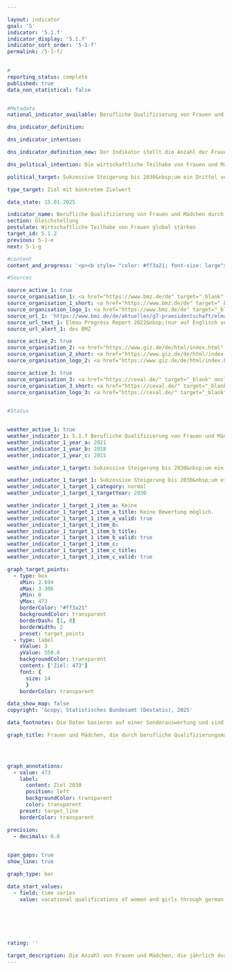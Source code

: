```yaml
---

layout: indicator        
goal: '5'        
indicator: '5.1.f'        
indicator_display: '5.1.f'        
indicator_sort_order: '5-1-f'        
permalink: /5-1-f/        
        

#
reporting_status: complete        
published: true        
data_non_statistical: false        


#Metadata        
national_indicator_available: Berufliche Qualifizierung von Frauen und Mädchen durch deutsche entwicklungspolitische Zusammenarbeit        

dns_indicator_definition:         

dns_indicator_intention:         

dns_indicator_definition_new: Der Indikator stellt die Anzahl der Frauen und Mädchen (in 1&nbsp;000) dar, die durch berufliche Qualifizierungsmaßnahmen deutscher entwicklungspolitischer Zusammenarbeit in Entwicklungs- und Schwellenländern erreicht wurden. Dabei wird in Finanzielle (<abbr title="Finanzielle Zusammenarbeit" tabindex="0">FZ</abbr>) und Technische Zusammenarbeit (<abbr title="Technische Zusammenarbeit" tabindex="0">TZ</abbr>) unterschieden. Zur Finanziellen Zusammenarbeit gehören günstige Kredite, Beteiligungskapital oder Zuschüsse, die nicht zurückgezahlt werden müssen. Leistungen der Technischen Zusammenarbeit sind vor allem Beratung, in begrenztem Umfang auch die Lieferung von Sachgütern, das Erstellen von Anlagen sowie Studien und Gutachten.        

dns_political_intention: Die wirtschaftliche Teilhabe von Frauen und Mädchen in Entwicklungs- und Schwellenländern soll gestärkt werden. Daher soll bis 2030&nbsp;die Anzahl der durch deutsche Entwicklungszusammenarbeit beruflich qualifizierten Frauen und Mädchen in Entwicklungs- und Schwellenländern sukzessive um ein Drittel gegenüber dem Jahr 2015&nbsp;erhöht werden. Dies entspricht der von der Bundesregierung im Rahmen des G7-Gipfels im Jahr 2015&nbsp;eingegangenen Verpflichtung zur Mädchen- und Frauenbildung.        

political_target: Sukzessive Steigerung bis 2030&nbsp;um ein Drittel verglichen mit Basisjahr 2015        

type_target: Ziel mit konkretem Zielwert        

data_state: 15.01.2025        

indicator_name: Berufliche Qualifizierung von Frauen und Mädchen durch deutsche entwicklungspolitische Zusammenarbeit        
section: Gleichstellung        
postulate: Wirtschaftliche Teilhabe von Frauen global stärken        
target_id: 5.1.2        
previous: 5-1-e        
next: 5-1-g        

#content         
content_and_progress: '<p><b style= "color: #ff3a21; font-size: large">5.1.f Berufliche Qualifizierung von Frauen und Mädchen durch deutsche entwicklungspolitische Zusammenarbeit</b><br><br>Datenquelle des Indikators zur beruflichen Qualifizierung von Frauen und Mädchen durch deutsche entwicklungspolitische Zusammenarbeit sind Informationen des Bundesministeriums für wirtschaftliche Zusammenarbeit und Entwicklung (<abbr title="Bundesministerium für wirtschaftliche Zusammenarbeit und Entwicklung" tabindex="0">BMZ</abbr>) zu geförderten Entwicklungsmaßnahmen, die sich im jeweiligen Berichtsjahr in der Durchführungsphase befanden. Hierzu zählen sämtliche kurz-, mittel- und langfristigen formalen sowie non-formalen Berufsbildungsmaßnahmen in Entwicklungs- und Schwellenländern. Die Maßnahmen werden vollständig aus Bundesmitteln und Marktmitteln finanziert.<br><br>Daten hierzu wurden erstmals im Jahr 2015&nbsp;im Auftrag des <abbr title="Bundesministerium für wirtschaftliche Zusammenarbeit und Entwicklung" tabindex="0">BMZ</abbr> durch die Deutsche Gesellschaft für Internationale Zusammenarbeit (<abbr title="Deutsche Gesellschaft für Internationale Zusammenarbeit" tabindex="0">GIZ</abbr>) <abbr title="Gesellschaft mit beschränkter Haftung" tabindex="0">GmbH</abbr> sowie das Centrum für Evaluation (CeVal <abbr title="Gesellschaft mit beschränkter Haftung" tabindex="0">GmbH</abbr>) erhoben. Eine erneute Erhebung erfolgte 2018. Seit 2021&nbsp;werden die Daten im Dreijahresrhythmus aus der sogenannten aggregierten Ergebnisberichterstattung der <abbr title="Deutsche Gesellschaft für Internationale Zusammenarbeit" tabindex="0">GIZ</abbr> und der Kreditanstalt für Wiederaufbau (<abbr title="Kreditanstalt für Wiederaufbau" tabindex="0">KfW</abbr>) abgeleitet.<br><br>Im Jahr 2015&nbsp;wurden rund 355&nbsp;000, im Jahr 2018&nbsp;etwa 863&nbsp;000&nbsp;Frauen und Mädchen durch berufliche Qualifizierungsmaßnahmen erreicht. Die hohe Anzahl im Jahr 2018&nbsp;war vor allem auf die Zusammenarbeit mit China zurückzuführen. Aufgrund der inzwischen beendeten Kooperation mit China im Bildungsbereich lag die Anzahl der erreichten Frauen und Mädchen im Jahr 2021&nbsp;nur noch bei rund 80&nbsp;000. Im Vergleich zu 2015&nbsp;–&nbsp;dem ersten Erhebungsjahr&nbsp;–&nbsp;entspricht dies nur gut einem Fünftel der Frauen und Mädchen, die im Rahmen der deutschen Entwicklungszusammenarbeit in Entwicklungs- und Schwellenländern beruflich qualifiziert wurden.<br><br>Die Anzahl der erreichten Frauen und Mädchen erlaubt keine Rückschlüsse auf Erfolg, Umfang oder Qualität der jeweiligen Entwicklungsmaßnahmen.<br><br>Von den rund 80&nbsp;000&nbsp;erreichten Frauen und Mädchen wurden schätzungsweise 79,3&nbsp;% über die Technische Zusammenarbeit (<abbr title="Technische Zusammenarbeit" tabindex="0">TZ</abbr>) und 20,7&nbsp;% über die Finanzielle Zusammenarbeit (<abbr title="Finanzielle Zusammenarbeit" tabindex="0">FZ</abbr>) erreicht. Während die Anzahl bei Maßnahmen der <abbr title="Technische Zusammenarbeit" tabindex="0">TZ</abbr> ex-post erfasst wird, erfolgt die Erhebung bei der <abbr title="Finanzielle Zusammenarbeit" tabindex="0">FZ</abbr> im Voraus anhand von Schätzungen. Dadurch können Überschätzungen und Mehrfachzählungen entstehen.</p>'                

#Sources        

source_active_1: true
source_organisation_1: <a href="https://www.bmz.de/de" target="_blank" onclick="return confirm_alert('des BMZ', 'De')">Bundesministerium für wirtschaftliche Zusammenarbeit und Entwicklung</a>
source_organisation_1_short: <a href="https://www.bmz.de/de" target="_blank" onclick="return confirm_alert('des BMZ', 'De')">Bundesministerium für wirtschaftliche Zusammenarbeit und Entwicklung</a>
source_organisation_logo_1: <a href="https://www.bmz.de/de" target="_blank" onclick="return confirm_alert('des BMZ', 'De')"><img src="https://dnsTestEnvironment.github.io/dns-indicators/public/OrgImgDe/bmz.png" alt="Bundesministerium für wirtschaftliche Zusammenarbeit und Entwicklung" title=" Klicken Sie hier um zur Homepage der Organisation Bundesministerium für wirtschaftliche Zusammenarbeit und Entwicklung zu gelangen." style="height:60px; width:148px; border:transparent"/></a>
source_url_1: 'https://www.bmz.de/de/aktuelles/g7-praesidentschaft/elmau-progress-report-2022'
source_url_text_1: Elmau Progress Report 2022&nbsp;(nur auf Englisch verfügbar)
source_url_alert_1: des BMZ

source_active_2: true
source_organisation_2: <a href="https://www.giz.de/de/html/index.html" target="_blank" onclick="return confirm_alert('der GIZ', 'De')">Deutsche Gesellschaft für Internationale Zusammenarbeit GmbH</a>
source_organisation_2_short: <a href="https://www.giz.de/de/html/index.html" target="_blank" onclick="return confirm_alert('der GIZ', 'De')">Deutsche Gesellschaft für Internationale Zusammenarbeit GmbH</a>
source_organisation_logo_2: <a href="https://www.giz.de/de/html/index.html" target="_blank" onclick="return confirm_alert('der GIZ', 'De')"><img src="https://dnsTestEnvironment.github.io/dns-indicators/public/OrgImgDe/giz.png" alt="Deutsche Gesellschaft für Internationale Zusammenarbeit GmbH" title=" Klicken Sie hier um zur Homepage der Organisation Deutsche Gesellschaft für Internationale Zusammenarbeit GmbH zu gelangen." style="height:60px; width:148px; border:transparent"/></a>

source_active_3: true
source_organisation_3: <a href="https://ceval.de/" target="_blank" onclick="return confirm_alert('der CEval GmbH', 'De')">CEval GmbH</a>
source_organisation_3_short: <a href="https://ceval.de/" target="_blank" onclick="return confirm_alert('der CEval GmbH', 'De')">CEval GmbH</a>
source_organisation_logo_3: <a href="https://ceval.de/" target="_blank" onclick="return confirm_alert('der CEval GmbH', 'De')"><img src="https://dnsTestEnvironment.github.io/dns-indicators/public/OrgImgDe/ceval.png" alt="CEval GmbH" title=" Klicken Sie hier um zur Homepage der Organisation CEval GmbH zu gelangen." style="height:60px; width:148px; border:transparent"/></a>
        

#Status        


weather_active_1: true
weather_indicator_1: 5.1.f Berufliche Qualifizierung von Frauen und Mädchen durch deutsche entwicklungspolitische Zusammenarbeit
weather_indicator_1_year_a: 2021
weather_indicator_1_year_b: 2018
weather_indicator_1_year_c: 2015

weather_indicator_1_target: Sukzessive Steigerung bis 2030&nbsp;um ein Drittel verglichen mit Basisjahr 2015

weather_indicator_1_target_1: Sukzessive Steigerung bis 2030&nbsp;um ein Drittel verglichen mit Basisjahr 2015
weather_indicator_1_target_1_category: normal
weather_indicator_1_target_1_targetYear: 2030

weather_indicator_1_target_1_item_a: Keine
weather_indicator_1_target_1_item_a_title: Keine Bewertung möglich.
weather_indicator_1_target_1_item_a_valid: true
weather_indicator_1_target_1_item_b: 
weather_indicator_1_target_1_item_b_title: 
weather_indicator_1_target_1_item_b_valid: true
weather_indicator_1_target_1_item_c: 
weather_indicator_1_target_1_item_c_title: 
weather_indicator_1_target_1_item_c_valid: true        

graph_target_points:
  - type: box
    xMin: 2.694
    xMax: 3.306
    yMin: 0
    yMax: 473
    borderColor: "#ff3a21"
    backgroundColor: transparent
    borderDash: [1, 0]
    borderWidth: 2
    preset: target_points
  - type: label
    xValue: 3
    yValue: 550.0
    backgroundColor: transparent
    content: ['Ziel: 473']
    font: {
      size: 14
      }
    borderColor: transparent        

data_show_map: false        
copyright: '&copy; Statistisches Bundesamt (Destatis), 2025'        

data_footnotes: Die Daten basieren auf einer Sonderauswertung und sind nicht öffentlich zugänglich.<br>• Das Ziel entspricht einer Steigerung um ein Drittel gegenüber 2015.<br>• Die nächste Datenaktualisierung (Berichtsjahr 2024) ist im Laufe des Jahres 2025&nbsp;geplant.<br>• 2023&nbsp;vorläufige Daten.        

graph_title: Frauen und Mädchen, die durch berufliche Qualifizierungsmaßnahmen deutscher entwicklungspolitischer Zusammenarbeit erreicht wurden        

        


graph_annotations:
  - value: 473
    label:
      content: Ziel 2030
      position: left
      backgroundColor: transparent
      color: transparent
    preset: target_line
    borderColor: transparent        

precision: 
  - decimals: 0.0
            

span_gaps: true        
show_line: true        

graph_type: bar                

data_start_values: 
  - field: time series
    value: vocational qualifications of women and girls through german development cooperation        

        

        

                                        
rating: ''        

target_description: Die Anzahl von Frauen und Mädchen, die jährlich durch berufliche Qualifizierungsmaßnahmen deutscher entwicklungspolitischer Zusammenarbeit erreicht werden, soll bis 2030&nbsp;auf 473&nbsp;000&nbsp;(Erhöhung um ein Drittel des Wertes von 2015) erhöht werden.<br><br>Keine Bewertung möglich. Zu wenig Datenpunkte.        
---
```


